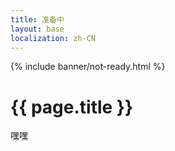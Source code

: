 ```yaml
---
title: 准备中
layout: base
localization: zh-CN
---
```


{% include banner/not-ready.html %}

# {{ page.title }}

嘿嘿
